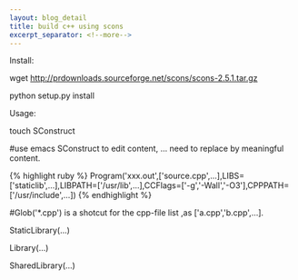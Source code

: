 ```yaml
---
layout: blog_detail
title: build c++ using scons
excerpt_separator: <!--more-->
---
```


Install:

wget http://prdownloads.sourceforge.net/scons/scons-2.5.1.tar.gz

python setup.py install

Usage:

touch SConstruct

#use emacs SConstruct to edit content, ... need to replace by meaningful content.

{% highlight ruby %} 
Program('xxx.out',['source.cpp',...],LIBS=['staticlib',...],LIBPATH=['/usr/lib',...],CCFlags=['-g','-Wall','-O3'],CPPPATH=['/usr/include',...])
{% endhighlight %} 

<!--more-->
#Glob('*.cpp') is a shotcut for the cpp-file list ,as ['a.cpp','b.cpp',...].

StaticLibrary(...)

Library(...)

SharedLibrary(...)

